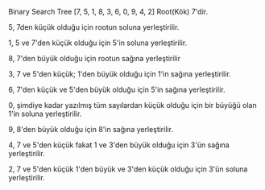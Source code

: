 Binary Search Tree [7, 5, 1, 8, 3, 6, 0, 9, 4, 2] Root(Kök) 7'dir.

5, 7den küçük olduğu için rootun soluna yerleştirilir.

1, 5 ve 7'den küçük olduğu için 5'in soluna yerleştirilir.

8, 7'den büyük olduğu için rootun sağına yerleştirilir

3, 7 ve 5'den küçük; 1'den büyük olduğu için 1'in sağına yerleştirilir.

6, 7'den küçük ve 5'den büyük olduğu için 5'in sağına yerleştirilir.

0, şimdiye kadar yazılmış tüm sayılardan küçük olduğu için bir büyüğü olan 1'in soluna yerleştirilir.

9, 8'den büyük olduğu için 8'in sağına yerleştirilir.

4, 7 ve 5'den küçük fakat 1 ve 3'den büyük olduğu için 3'ün sağına yerleştirilir.

2, 7 ve 5'den küçük 1'den büyük ve 3'den küçük olduğu için 3'ün soluna yerleştirilir.